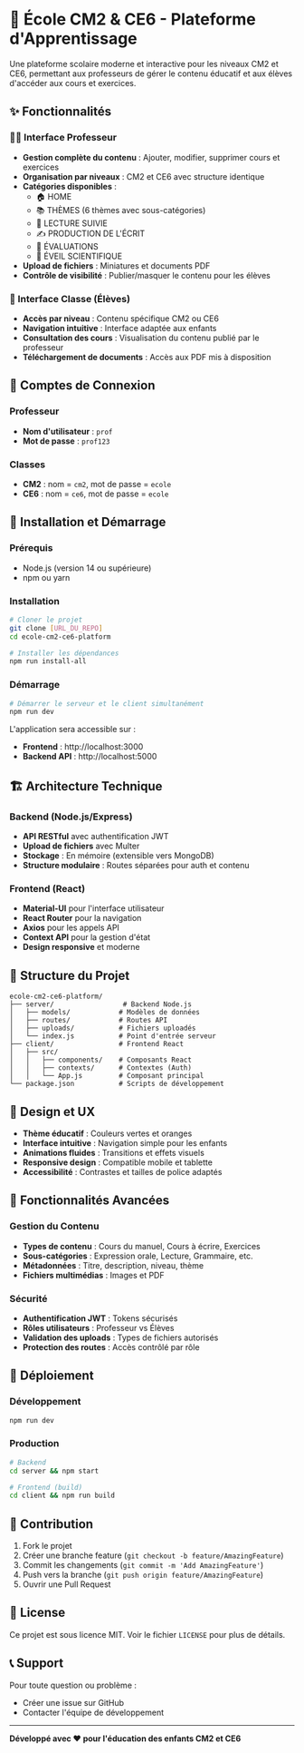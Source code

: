 # 🏫 École CM2 & CE6 - Plateforme d'Apprentissage

Une plateforme scolaire moderne et interactive pour les niveaux CM2 et CE6, permettant aux professeurs de gérer le contenu éducatif et aux élèves d'accéder aux cours et exercices.

## ✨ Fonctionnalités

### 👨‍🏫 Interface Professeur
- **Gestion complète du contenu** : Ajouter, modifier, supprimer cours et exercices
- **Organisation par niveaux** : CM2 et CE6 avec structure identique
- **Catégories disponibles** :
  - 🏠 HOME
  - 📚 THÈMES (6 thèmes avec sous-catégories)
  - 📖 LECTURE SUIVIE
  - ✍️ PRODUCTION DE L'ÉCRIT
  - 📝 ÉVALUATIONS
  - 🔬 ÉVEIL SCIENTIFIQUE
- **Upload de fichiers** : Miniatures et documents PDF
- **Contrôle de visibilité** : Publier/masquer le contenu pour les élèves

### 👥 Interface Classe (Élèves)
- **Accès par niveau** : Contenu spécifique CM2 ou CE6
- **Navigation intuitive** : Interface adaptée aux enfants
- **Consultation des cours** : Visualisation du contenu publié par le professeur
- **Téléchargement de documents** : Accès aux PDF mis à disposition

## 🔐 Comptes de Connexion

### Professeur
- **Nom d'utilisateur** : `prof`
- **Mot de passe** : `prof123`

### Classes
- **CM2** : nom = `cm2`, mot de passe = `ecole`
- **CE6** : nom = `ce6`, mot de passe = `ecole`

## 🚀 Installation et Démarrage

### Prérequis
- Node.js (version 14 ou supérieure)
- npm ou yarn

### Installation
```bash
# Cloner le projet
git clone [URL_DU_REPO]
cd ecole-cm2-ce6-platform

# Installer les dépendances
npm run install-all
```

### Démarrage
```bash
# Démarrer le serveur et le client simultanément
npm run dev
```

L'application sera accessible sur :
- **Frontend** : http://localhost:3000
- **Backend API** : http://localhost:5000

## 🏗️ Architecture Technique

### Backend (Node.js/Express)
- **API RESTful** avec authentification JWT
- **Upload de fichiers** avec Multer
- **Stockage** : En mémoire (extensible vers MongoDB)
- **Structure modulaire** : Routes séparées pour auth et contenu

### Frontend (React)
- **Material-UI** pour l'interface utilisateur
- **React Router** pour la navigation
- **Axios** pour les appels API
- **Context API** pour la gestion d'état
- **Design responsive** et moderne

## 📁 Structure du Projet

```
ecole-cm2-ce6-platform/
├── server/                 # Backend Node.js
│   ├── models/            # Modèles de données
│   ├── routes/            # Routes API
│   ├── uploads/           # Fichiers uploadés
│   └── index.js           # Point d'entrée serveur
├── client/                # Frontend React
│   ├── src/
│   │   ├── components/    # Composants React
│   │   ├── contexts/      # Contextes (Auth)
│   │   └── App.js         # Composant principal
└── package.json           # Scripts de développement
```

## 🎨 Design et UX

- **Thème éducatif** : Couleurs vertes et oranges
- **Interface intuitive** : Navigation simple pour les enfants
- **Animations fluides** : Transitions et effets visuels
- **Responsive design** : Compatible mobile et tablette
- **Accessibilité** : Contrastes et tailles de police adaptés

## 🔧 Fonctionnalités Avancées

### Gestion du Contenu
- **Types de contenu** : Cours du manuel, Cours à écrire, Exercices
- **Sous-catégories** : Expression orale, Lecture, Grammaire, etc.
- **Métadonnées** : Titre, description, niveau, thème
- **Fichiers multimédias** : Images et PDF

### Sécurité
- **Authentification JWT** : Tokens sécurisés
- **Rôles utilisateurs** : Professeur vs Élèves
- **Validation des uploads** : Types de fichiers autorisés
- **Protection des routes** : Accès contrôlé par rôle

## 🚀 Déploiement

### Développement
```bash
npm run dev
```

### Production
```bash
# Backend
cd server && npm start

# Frontend (build)
cd client && npm run build
```

## 🤝 Contribution

1. Fork le projet
2. Créer une branche feature (`git checkout -b feature/AmazingFeature`)
3. Commit les changements (`git commit -m 'Add AmazingFeature'`)
4. Push vers la branche (`git push origin feature/AmazingFeature`)
5. Ouvrir une Pull Request

## 📝 License

Ce projet est sous licence MIT. Voir le fichier `LICENSE` pour plus de détails.

## 📞 Support

Pour toute question ou problème :
- Créer une issue sur GitHub
- Contacter l'équipe de développement

---

**Développé avec ❤️ pour l'éducation des enfants CM2 et CE6**
